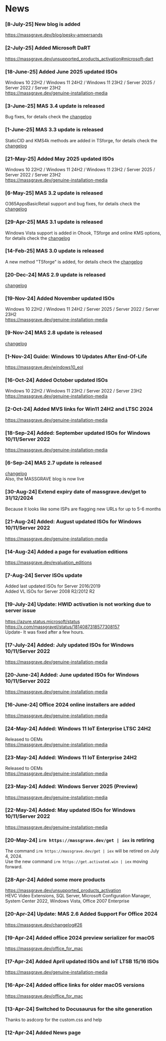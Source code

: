 # News

### [8-July-25] New blog is added  
https://massgrave.dev/blog/pesky-ampersands

### [2-July-25] Added Microsoft DaRT  
https://massgrave.dev/unsupported_products_activation#microsoft-dart

### [18-June-25] Added June 2025 updated ISOs  
Windows 10 22H2 / Windows 11 24H2 / Windows 11 23H2 / Server 2025 / Server 2022 / Server 23H2  
https://massgrave.dev/genuine-installation-media

### [3-June-25] MAS 3.4 update is released  
Bug fixes, for details check the [changelog](changelog.md)

### [1-June-25] MAS 3.3 update is released  
StaticCID and KMS4k methods are added in TSforge, for details check the [changelog](changelog.md)

### [21-May-25] Added May 2025 updated ISOs  
Windows 10 22H2 / Windows 11 24H2 / Windows 11 23H2 / Server 2025 / Server 2022 / Server 23H2  
https://massgrave.dev/genuine-installation-media

### [6-May-25] MAS 3.2 update is released  
O365AppsBasicRetail support and bug fixes, for details check the [changelog](changelog.md)

### [29-Apr-25] MAS 3.1 update is released  
Windows Vista support is added in Ohook, TSforge and online KMS options, for details check the [changelog](changelog.md)

### [14-Feb-25] MAS 3.0 update is released  
A new method "TSforge" is added, for details check the [changelog](changelog.md)

### [20-Dec-24] MAS 2.9 update is released  
[changelog](changelog.md)


### [19-Nov-24] Added November updated ISOs  
Windows 10 22H2 / Windows 11 24H2 / Server 2025 / Server 2022 / Server 23H2  
https://massgrave.dev/genuine-installation-media


### [9-Nov-24] MAS 2.8 update is released  
[changelog](changelog.md)

### [1-Nov-24] Guide: Windows 10 Updates After End-Of-Life  
https://massgrave.dev/windows10_eol

### [16-Oct-24] Added October updated ISOs  
Windows 10 22H2 / Windows 11 23H2 / Server 2022 / Server 23H2  
https://massgrave.dev/genuine-installation-media

### [2-Oct-24] Added MVS links for Win11 24H2 and LTSC 2024  
https://massgrave.dev/genuine-installation-media

### [18-Sep-24] Added: September updated ISOs for Windows 10/11/Server 2022  
https://massgrave.dev/genuine-installation-media

### [6-Sep-24] MAS 2.7 update is released  
[changelog](changelog.md)    
Also, the MASSGRAVE blog is now live

### [30-Aug-24] Extend expiry date of massgrave.dev/get to 31/12/2024
Because it looks like some ISPs are flagging new URLs for up to 5-6 months

### [21-Aug-24] Added: August updated ISOs for Windows 10/11/Server 2022 
https://massgrave.dev/genuine-installation-media

### [14-Aug-24] Added a page for evaluation editions
https://massgrave.dev/evaluation_editions

### [7-Aug-24] Server ISOs update
Added last updated ISOs for Server 2016/2019  
Added VL ISOs for Server 2008 R2/2012 R2  

### [19-July-24] Update: HWID activation is not working due to server issue
https://azure.status.microsoft/status  
https://x.com/massgravel/status/1814087318577308157  
Update- It was fixed after a few hours.  

### [17-July-24] Added: July updated ISOs for Windows 10/11/Server 2022 
https://massgrave.dev/genuine-installation-media

### [20-June-24] Added: June updated ISOs for Windows 10/11/Server 2022 
https://massgrave.dev/genuine-installation-media

### [16-June-24] Office 2024 online installers are added
https://massgrave.dev/genuine-installation-media

### [24-May-24] Added: Windows 11 IoT Enterprise LTSC 24H2
Released to OEMs  
https://massgrave.dev/genuine-installation-media

### [23-May-24] Added: Windows 11 IoT Enterprise 24H2
Released to OEMs  
https://massgrave.dev/genuine-installation-media

### [23-May-24] Added: Windows Server 2025 (Preview)
https://massgrave.dev/genuine-installation-media

### [22-May-24] Added: May updated ISOs for Windows 10/11/Server 2022 
https://massgrave.dev/genuine-installation-media

### [20-May-24] `irm https://massgrave.dev/get | iex` is retiring
The command `irm https://massgrave.dev/get | iex` will be retired on July 4, 2024.  
Use the new command `irm https://get.activated.win | iex` moving forward.  

### [28-Apr-24] Added some more products
https://massgrave.dev/unsupported_products_activation  
HEVC Video Extensions, SQL Server, Microsoft Configuration Manager, System Center 2022, Windows Vista, Office 2007 Enterprise  

### [20-Apr-24] Update: MAS 2.6 Added Support For Office 2024
https://massgrave.dev/changelog#26

### [19-Apr-24] Added office 2024 preview serializer for macOS
https://massgrave.dev/office_for_mac

### [17-Apr-24] Added April updated ISOs and IoT LTSB 15/16 ISOs
https://massgrave.dev/genuine-installation-media

### [16-Apr-24] Added office links for older macOS versions
https://massgrave.dev/office_for_mac

### [13-Apr-24] Switched to Docusaurus for the site generation  
Thanks to asdcorp for the custom.css and help

### [12-Apr-24] Added News page
